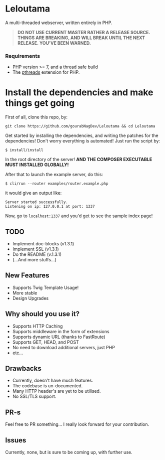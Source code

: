 # Leloutama
A multi-threaded webserver, written entirely in PHP.

> **DO NOT USE CURRENT MASTER RATHER A RELEASE SOURCE. THINGS ARE BREAKING, AND WILL BREAK UNTIL THE NEXT RELEASE. YOU'VE BEEN WARNED.**

### Requirements
* PHP version >= 7, and a thread safe build
* The [pthreads](https://github.com/krakjoe/pthreads) extension for PHP.

# Install the dependencies and make things get going

First of all, clone this repo, by:

```
git clone https://github.com/gourabNagDev/Leloutama && cd Leloutama
```

Get started by installing the dependencies, and writing the patches for the dependencies! Don't worry everything is automated!
Just run the script by:
```
$ install/install
```
In the root directory of the server!
**AND THE COMPOSER EXECUTABLE MUST INSTALLED GLOBALLY!**

After that to launch the example server, do this:

```
$ cli/run --router examples/router.example.php
```

it would give an output like:
```
Server started successfully.
Listening on ip: 127.0.0.1 at port: 1337
```

Now, go to `localhost:1337` and you'd get to see the sample index page!

## TODO
* Implement doc-blocks (v1.3.1)
* Implement SSL (v1.3.1)
* Do the README (v.1.3.1)
* (...And more stuffs...)

## New Features

* Supports Twig Template Usage!
* More stable
* Design Upgrades

## Why should you use it?
* Supports HTTP Caching
* Supports middleware in the form of extensions
* Supports dynamic URL (thanks to FastRoute)
* Supports GET, HEAD, and POST
* No need to download additional servers, just PHP
* etc...

## Drawbacks

* Currently, doesn't have much features.
* The codebase is un-documented.
* Many HTTP header's are yet to be utilised.
* No SSL/TLS support.

## PR-s

Feel free to PR something...
I really look forward for your contribution.

## Issues

Currently, none, but is sure to be coming up, with further use.